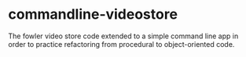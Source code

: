 # commandline-videostore
The fowler video store code extended to a simple command line app in order to practice refactoring from procedural to object-oriented code.
